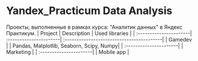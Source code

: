 # Yandex_Practicum Data Analysis
Проекты, выполненные в рамках курса: "Аналитик данных" в Яндекс Практикум.
| Project                | Description            | Used libraries                            |
| :----------------------| :----------------------| :-----------------------------------------|
| Gamedev                |                        |  Pandas, Matplotlib, Seaborn, Scipy, Numpy|
| :----------------------|
| Marketing              |
| :----------------------|
| Mobile app             |